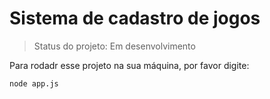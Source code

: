 <h1> Sistema de cadastro de jogos </h1>

>Status do projeto: Em desenvolvimento

Para rodadr esse projeto na sua máquina, por favor digite:
```
node app.js
```
